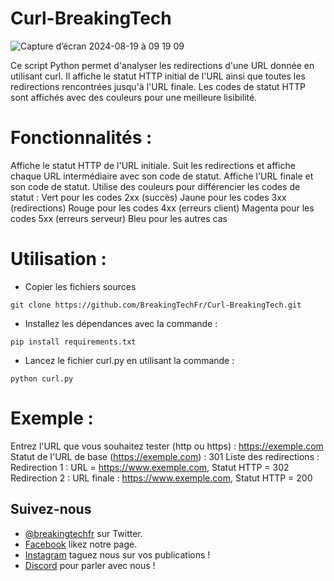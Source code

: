 # Curl-BreakingTech

![Capture d’écran 2024-08-19 à 09 19 09](https://github.com/user-attachments/assets/0a05faea-b578-43cc-a479-8f67668b586b)

Ce script Python permet d'analyser les redirections d'une URL donnée en utilisant curl. Il affiche le statut HTTP initial de l'URL ainsi que toutes les redirections rencontrées jusqu'à l'URL finale. Les codes de statut HTTP sont affichés avec des couleurs pour une meilleure lisibilité.

# Fonctionnalités :
Affiche le statut HTTP de l'URL initiale.
Suit les redirections et affiche chaque URL intermédiaire avec son code de statut.
Affiche l'URL finale et son code de statut.
Utilise des couleurs pour différencier les codes de statut :
Vert pour les codes 2xx (succès)
Jaune pour les codes 3xx (redirections)
Rouge pour les codes 4xx (erreurs client)
Magenta pour les codes 5xx (erreurs serveur)
Bleu pour les autres cas

# Utilisation :
- Copier les fichiers sources
```shell
git clone https://github.com/BreakingTechFr/Curl-BreakingTech.git
``` 
- Installez les dépendances avec la commande :
```shell![Capture d’écran 2024-08-19 à 09 19 09](https://github.com/user-attachments/assets/3a408e51-26b6-4ec0-9738-cd11918b4f17)
pip install requirements.txt
```
- Lancez le fichier curl.py en utilisant la commande :
```shell
python curl.py
```
# Exemple : 
Entrez l'URL que vous souhaitez tester (http ou https) : https://exemple.com
Statut de l'URL de base (https://exemple.com) : 301
Liste des redirections :
Redirection 1 : URL = https://www.exemple.com, Statut HTTP = 302
Redirection 2 : URL finale : https://www.exemple.com, Statut HTTP = 200

## Suivez-nous

- [@breakingtechfr](https://twitter.com/BreakingTechFR) sur Twitter.
- [Facebook](https://www.facebook.com/BreakingTechFr/) likez notre page.
- [Instagram](https://www.instagram.com/breakingtechfr/) taguez nous sur vos publications !
- [Discord](https://discord.gg/VYNVBhk) pour parler avec nous !
